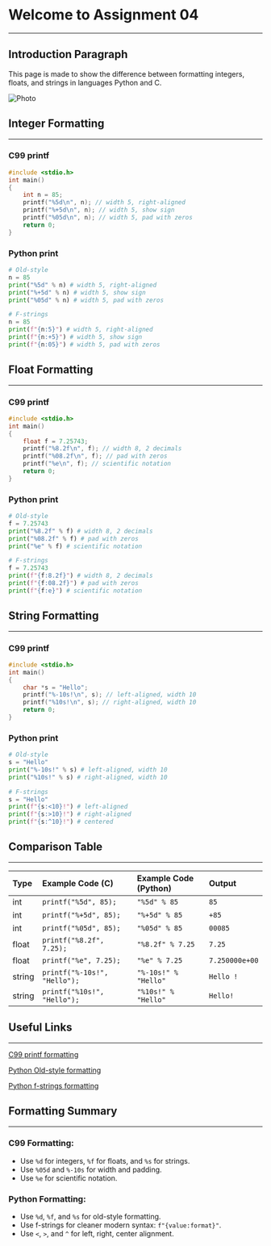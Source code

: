# Welcome to Assignment 04
___

## Introduction Paragraph

This page is made to show the difference between formatting integers, floats, and strings in languages Python and C.

![Photo](https://tutorpython.com/wp-content/uploads/2022/12/Python-vs-C-Big-600x266.jpg)

## Integer Formatting
---

### C99 printf

```c
#include <stdio.h>
int main()
{
    int n = 85;
    printf("%5d\n", n); // width 5, right-aligned
    printf("%+5d\n", n); // width 5, show sign
    printf("%05d\n", n); // width 5, pad with zeros
    return 0;
}
```

### Python print

```python
# Old-style
n = 85
print("%5d" % n) # width 5, right-aligned
print("%+5d" % n) # width 5, show sign
print("%05d" % n) # width 5, pad with zeros

# F-strings
n = 85
print(f"{n:5}") # width 5, right-aligned
print(f"{n:+5}") # width 5, show sign
print(f"{n:05}") # width 5, pad with zeros
```

## Float Formatting
---

### C99 printf

```c
#include <stdio.h>
int main()
{
    float f = 7.25743;
    printf("%8.2f\n", f); // width 8, 2 decimals
    printf("%08.2f\n", f); // pad with zeros
    printf("%e\n", f); // scientific notation
    return 0;
}
```

### Python print

```python
# Old-style
f = 7.25743
print("%8.2f" % f) # width 8, 2 decimals
print("%08.2f" % f) # pad with zeros
print("%e" % f) # scientific notation

# F-strings
f = 7.25743
print(f"{f:8.2f}") # width 8, 2 decimals
print(f"{f:08.2f}") # pad with zeros
print(f"{f:e}") # scientific notation
```

## String Formatting
---

### C99 printf

```c
#include <stdio.h>
int main()
{
    char *s = "Hello";
    printf("%-10s!\n", s); // left-aligned, width 10
    printf("%10s!\n", s); // right-aligned, width 10
    return 0;
}
```

### Python print

```python
# Old-style
s = "Hello"
print("%-10s!" % s) # left-aligned, width 10
print("%10s!" % s) # right-aligned, width 10

# F-strings
s = "Hello"
print(f"{s:<10}!") # left-aligned
print(f"{s:>10}!") # right-aligned
print(f"{s:^10}!") # centered
```

## Comparison Table
---

|  Type  |      Example Code (C)      |  Example Code (Python)  |    Output    |
|:-------|:---------------------------|:------------------------|:-------------|
| int    |    `printf("%5d", 85);`    |       `"%5d" % 85`      |     `85`     |
| int    |   `printf("%+5d", 85);`    |      `"%+5d" % 85`      |    `+85`     |
| int    |   `printf("%05d", 85);`    |      `"%05d" % 85`      |   `00085`    |
| float  |  `printf("%8.2f", 7.25);`  |    `"%8.2f" % 7.25`     |    `7.25`    |
| float  |    `printf("%e", 7.25);`   |      `"%e" % 7.25`      |`7.250000e+00`|
| string |`printf("%-10s!", "Hello");`|   `"%-10s!" % "Hello"`  |   `Hello !`  |
| string | `printf("%10s!", "Hello");`|    `"%10s!" % "Hello"`  |   `Hello!`   |

## Useful Links
---

[C99 printf formatting](https://en.cppreference.com/w/c/io/fprintf)

[Python Old-style formatting](https://docs.python.org/3/library/stdtypes.html#printf-style-string-formatting)

[Python f-strings formatting]( https://docs.python.org/3/reference/lexical_analysis.html#f-strings)

## Formatting Summary
---

### C99 Formatting:

- Use `%d` for integers, `%f` for floats, and `%s` for strings.
- Use `%05d` and  `%-10s` for width and padding.
- Use `%e` for scientific notation.

### Python Formatting:

- Use `%d`, `%f`, and `%s` for old-style formatting.
- Use f-strings for cleaner modern syntax: `f"{value:format}"`.
- Use `<`, `>`, and `^` for left, right, center alignment.